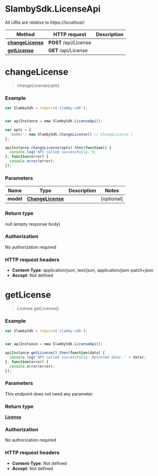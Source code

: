 # SlambySdk.LicenseApi

All URIs are relative to *https://localhost/*

Method | HTTP request | Description
------------- | ------------- | -------------
[**changeLicense**](LicenseApi.md#changeLicense) | **POST** /api/License | 
[**getLicense**](LicenseApi.md#getLicense) | **GET** /api/License | 




<a name="changeLicense"></a>
# **changeLicense**
> changeLicense(opts)



### Example
```javascript
var SlambySdk = require('slamby-sdk');


var apiInstance = new SlambySdk.LicenseApi();

var opts = { 
  'model': new SlambySdk.ChangeLicense() // ChangeLicense | 
};

apiInstance.changeLicense(opts).then(function() {
  console.log('API called successfully.');
}, function(error) {
  console.error(error);
});


```

### Parameters

Name | Type | Description  | Notes
------------- | ------------- | ------------- | -------------
 **model** | [**ChangeLicense**](ChangeLicense.md)|  | [optional] 


### Return type

null (empty response body)

### Authorization

No authorization required

### HTTP request headers

 - **Content-Type**: application/json, text/json, application/json-patch+json
 - **Accept**: Not defined


<a name="getLicense"></a>
# **getLicense**
> License getLicense()



### Example
```javascript
var SlambySdk = require('slamby-sdk');


var apiInstance = new SlambySdk.LicenseApi();

apiInstance.getLicense().then(function(data) {
  console.log('API called successfully. Returned data: ' + data);
}, function(error) {
  console.error(error);
});


```

### Parameters
This endpoint does not need any parameter.


### Return type

[**License**](License.md)

### Authorization

No authorization required

### HTTP request headers

 - **Content-Type**: Not defined
 - **Accept**: Not defined



